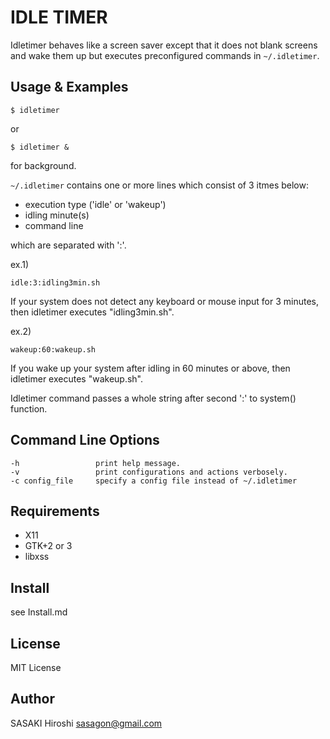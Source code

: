 IDLE TIMER
==========

Idletimer behaves like a screen saver except that it does not blank screens
and wake them up but executes preconfigured commands in `~/.idletimer`.

## Usage & Examples

    $ idletimer

or

    $ idletimer &

for background.

`~/.idletimer` contains one or more lines which consist of 3 itmes below:

  - execution type ('idle' or 'wakeup')
  - idling minute(s)
  - command line

which are separated with ':'.


ex.1)

    idle:3:idling3min.sh

If your system does not detect any keyboard or mouse input for 3 minutes,
then idletimer executes "idling3min.sh".


ex.2)

    wakeup:60:wakeup.sh

If you wake up your system after idling in 60 minutes or above, 
then idletimer executes "wakeup.sh".


Idletimer command passes a whole string after second ':' to system() function.


## Command Line Options

    -h                 print help message.
    -v                 print configurations and actions verbosely.
    -c config_file     specify a config file instead of ~/.idletimer


## Requirements

 - X11
 - GTK+2 or 3
 - libxss

## Install 

see Install.md

## License

MIT License

## Author

SASAKI Hiroshi <sasagon@gmail.com>
